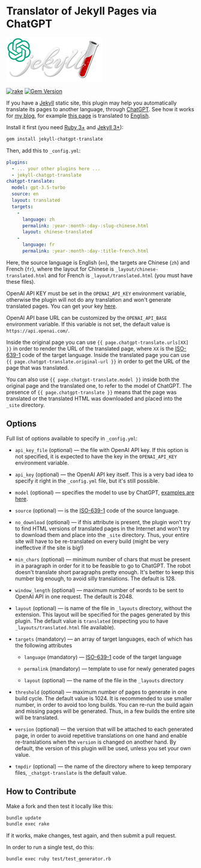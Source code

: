 # Translator of Jekyll Pages via ChatGPT

![logo](logo.png)

[![rake](https://github.com/yegor256/jekyll-chatgpt-translate/actions/workflows/rake.yml/badge.svg)](https://github.com/yegor256/jekyll-chatgpt-translate/actions/workflows/rake.yml)
[![Gem Version](https://badge.fury.io/rb/jekyll-chatgpt-translate.svg)](http://badge.fury.io/rb/jekyll-chatgpt-translate)

If you have a [Jekyll](https://jekyllrb.com/) static site,
this plugin may help you automatically
translate its pages to another language, through
[ChatGPT](https://chat.openai.com/). See how it
works for [my blog](https://github.com/yegor256/ru.yegor256.com),
for example [this page](https://ru.yegor256.com/2023-08-13-dictators.html)
is translated to
[English](https://ru.yegor256.com/english/2023-08-13-dictators.html).

Install it first (you need
[Ruby 3+](https://www.ruby-lang.org/en/news/2020/12/25/ruby-3-0-0-released/)
and [Jekyll 3+](https://jekyllrb.com/)):

```bash
gem install jekyll-chatgpt-translate
```

Then, add this to `_config.yml`:

```yaml
plugins:
  - ... your other plugins here ...
  - jekyll-chatgpt-translate
chatgpt-translate:
  model: gpt-3.5-turbo
  source: en
  layout: translated
  targets: 
    - 
      language: zh
      permalink: :year-:month-:day-:slug-chinese.html
      layout: chinese-translated
    - 
      language: fr
      permalink: :year-:month-:day-:title-french.html
```

Here, the source language is English (`en`), the targets are
Chinese (`zh`) and French (`fr`),
where the layout for Chinese is `_layout/chinese-translated.html` and for
French is `_layout/translated.html` (you must have these files).

OpenAI API KEY must be set in the `OPENAI_API_KEY` environment variable,
otherwise
the plugin will not do any translation and won't generate translated pages.
You can get your key
[here][open-ai].

OpenAI API base URL can be customized by the `OPENAI_API_BASE`
environment variable.
If this variable is not set, the default value is `https://api.openai.com/`.

Inside the original page you can use `{{ page.chatgpt-translate.urls[XX] }}`
in order to render the URL
of the translated page, where `XX` is the [ISO-639-1][iso-639]
code of the target language.
Inside the translated page you can use
`{{ page.chatgpt-translate.original-url }}` in order
to get the URL of the page that was translated.

You can also use `{{ page.chatgpt-translate.model }}`
inside both the original page and the translated one,
to refer to the model of ChatGPT.
The presence of `{{ page.chatgpt-translate }}` means that the
page was translated or the translated HTML was downloaded
and placed into the `_site` directory.

## Options

Full list of options available to specify in `_config.yml`:

* `api_key_file` (optional) — the file with OpenAI API key.
If this option is not specified,
  it is expected to have the key in the `OPENAI_API_KEY` environment variable.

* `api_key` (optional) — the OpenAI API key itself. This is a very bad idea to
  specify it right in the `_config.yml` file, but it's still possible.

* `model` (optional) — specifies the model to use by ChatGPT,
  [examples are here](https://github.com/alexrudall/ruby-openai#models).

* `source` (optional) — is the [ISO-639-1][iso-639] code of the source language.

* `no_download` (optional) — if this attribute is present, the plugin won't try
  to find HTML versions of translated pages in the Internet and won't try to
  download them and place into the `_site` directory. Thus, your entire site
  will have to be re-translated on every build (might be very ineffective
  if the site is big!)

* `min_chars` (optional) — minimum number of chars that must be present in
  a paragraph in order for it to be feasible to go to ChatGPT. The robot
  doesn't translate short paragraphs pretty enough. It's better to keep this
  number big enough, to avoid silly translations. The default is 128.

* `window_length` (optional) — maximum number of words to be sent to
  OpenAI API in one
  request. The default is 2048.

* `layout` (optional) — is name of the file in `_layouts` directory,
  without the extension.
  This layout will be specified for the pages generated by this plugin.
  The default value is `translated` (expecting you to have
  `_layouts/translated.html` file available).

* `targets` (mandatory) — an array of target languages, each of
  which has the following attributes

  * `language` (mandatory) —
    [ISO-639-1][iso-639] code of the target language

  * `permalink` (mandatory) — template to use for newly generated pages

  * `layout` (optional) — the name of the file in the `_layouts` directory

* `threshold` (optional) — maximum number of pages to generate
  in one build cycle.
  The default value is 1024. It is recommended to use smaller number, in order
  to avoid too long builds. You can re-run the build again and missing pages
  will be generated. Thus, in a few builds the entire site will be translated.

* `version` (optional) — the version that will be attached to each
  generated page,
  in order to avoid repetitive translations on one hand
  and enable re-translations
  when the `version` is changed on another hand. By default, the version of
  this plugin will be used, unless you set your own value.

* `tmpdir` (optional) — the name of the directory where to keep temporary files,
  `_chatgpt-translate` is the default value.

## How to Contribute

Make a fork and then test it locally like this:

```bash
bundle update
bundle exec rake
```

If it works, make changes, test again, and then submit a pull request.

In order to run a single test, do this:

```bash
bundle exec ruby test/test_generator.rb
```

[open-ai]: https://help.openai.com/en/articles/4936850-where-do-i-find-my-secret-api-key
[iso-639]: https://en.wikipedia.org/wiki/List_of_ISO_639-1_codes
